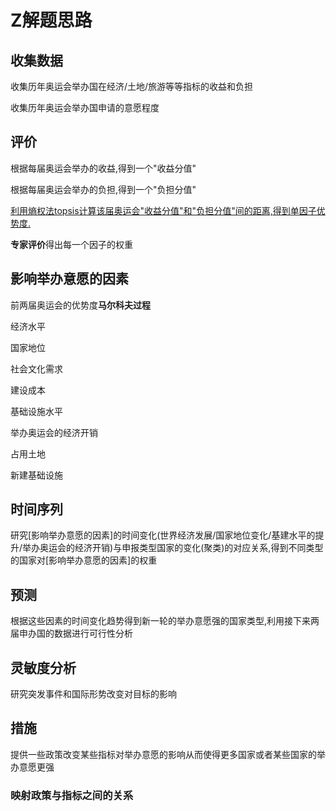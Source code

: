 # Z解题思路

## 收集数据

收集历年奥运会举办国在经济/土地/旅游等等指标的收益和负担

收集历年奥运会举办国申请的意愿程度

## 评价

根据每届奥运会举办的收益,得到一个"收益分值"

根据每届奥运会举办的负担,得到一个"负担分值"

<u>利用熵权法topsis计算该届奥运会"收益分值"和"负担分值"间的距离,得到单因子优势度.</u>

**专家评价**得出每一个因子的权重

##  影响举办意愿的因素

前两届奥运会的优势度**马尔科夫过程**

经济水平

国家地位

社会文化需求

建设成本

基础设施水平

举办奥运会的经济开销

占用土地

新建基础设施

## 时间序列

研究[影响举办意愿的因素]的时间变化(世界经济发展/国家地位变化/基建水平的提升/举办奥运会的经济开销)与申报类型国家的变化(聚类)的对应关系,得到不同类型的国家对[影响举办意愿的因素]的权重

## 预测

根据这些因素的时间变化趋势得到新一轮的举办意愿强的国家类型,利用接下来两届申办国的数据进行可行性分析

## 灵敏度分析

研究突发事件和国际形势改变对目标的影响

## 措施

提供一些政策改变某些指标对举办意愿的影响从而使得更多国家或者某些国家的举办意愿更强

### 映射政策与指标之间的关系